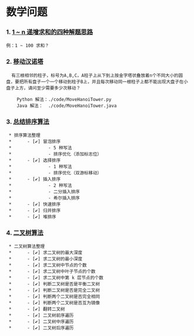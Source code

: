 # 数学问题

### 1.  [1 ~ n 递增求和的四种解题思路](./code/IncreaseSummation.java)
```
例：1 ~ 100 求和？
```

### 2. [移动汉诺塔](./code/MoveHanoiTower.py)
```
  有三根相邻的柱子，标号为A,B,C，A柱子上从下到上按金字塔状叠放着n个不同大小的圆盘，要把所有盘子一个一个移动到柱子B上，并且每次移动同一根柱子上都不能出现大盘子在小盘子上方，请问至少需要多少次移动？
  
	Python 解法：./code/MoveHanoiTower.py
	Java 解法：  ./code/MoveHanoiTower.java
```

### 3. [总结排序算法](./code/SortAlgorithm.java)
```
 * 排序算法整理
 *      - [✔] 冒泡排序
 *              - 5 种写法
 *              - 排序优化（添加标志位）
 *      - [✔] 选择排序
 *              - 1 种写法
 *              - 排序优化（双游标移动）
 *      - [✔] 插入排序
 *              - 2 种写法
 *              - 二分插入排序
 *              - 希尔插入排序
 *      - [✔] 快速排序
 *      - [✔] 归并排序
 *      - [✔] 堆排序
```


### 4. [二叉树算法](./code/BinaryTreeAlgorithm.java)
```
 * 二叉树算法整理
 *      - [✔] 求二叉树的最大深度
 *      - [✔] 求二叉树的最小深度
 *      - [✔] 求二叉树中节点的个数
 *      - [✔] 求二叉树中叶子节点的个数
 *      - [✔] 求二叉树中第 k 层节点的个数
 *      - [✔] 判断二叉树是否是平衡二叉树
 *      - [✔] 判断二叉树是否是完全二叉树
 *      - [✔] 判断两个二叉树是否完全相同
 *      - [✔] 判断两个二叉树是否互为镜像
 *      - [✔] 翻转二叉树
 *      - [✔] 二叉树前序遍历
 *      - [✔] 二叉树中序遍历
 *      - [✔] 二叉树后序遍历
```